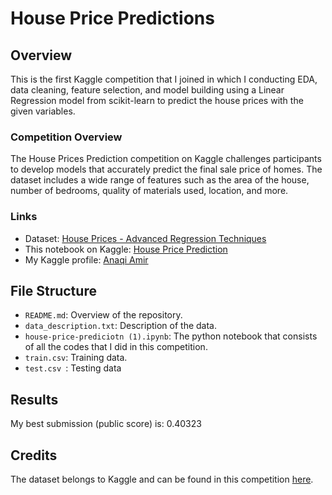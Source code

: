 # House Price Predictions

## Overview
This is the first Kaggle competition that I joined in which I conducting EDA, data cleaning, feature selection, and model building using a Linear Regression model from scikit-learn to predict the house prices with the given variables.

### Competition Overview
The House Prices Prediction competition on Kaggle challenges participants to develop models that accurately predict the final sale price of homes. The dataset includes a wide range of features such as the area of the house, number of bedrooms, quality of materials used, location, and more.

### Links
* Dataset: [House Prices - Advanced Regression Techniques](https://www.kaggle.com/competitions/house-prices-advanced-regression-techniques)
* This notebook on Kaggle: [House Price Prediction](https://www.kaggle.com/code/anaqiamir/house-price-prediction)
* My Kaggle profile: [Anaqi Amir](https://www.kaggle.com/anaqiamir)

## File Structure
* `README.md`: Overview of the repository.
* `data_description.txt`: Description of the data.
* `house-price-prediciotn (1).ipynb`: The python notebook that consists of all the codes that I did in this competition.
* `train.csv`: Training data.
* `test.csv `: Testing data

## Results
My best submission (public score) is: 0.40323

## Credits
The dataset belongs to Kaggle and can be found in this competition [here](https://www.kaggle.com/competitions/house-prices-advanced-regression-techniques).
